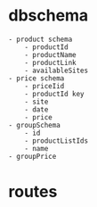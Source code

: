 # dbschema
    - product schema
        - productId
        - productName
        - productLink
        - availableSites
    - price schema
        - priceIid
        - productId key
        - site
        - date
        - price
    - groupSchema
        - id
        - productListIds
        - name
    - groupPrice

# routes